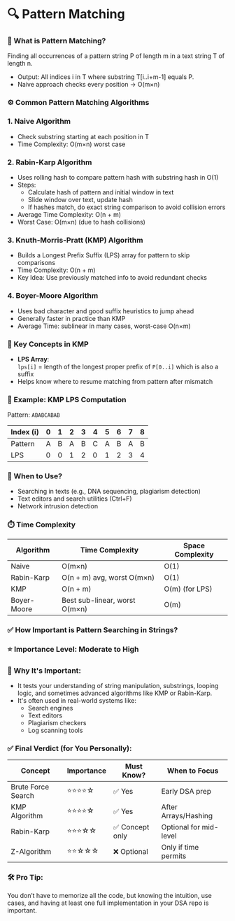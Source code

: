 # 🔍 Pattern Matching

### 📌 What is Pattern Matching?

Finding all occurrences of a pattern string P of length m in a text string T of length n.
- Output: All indices i in T where substring T[i..i+m-1] equals P.
- Naive approach checks every position → O(m×n)

### ⚙️ Common Pattern Matching Algorithms
### 1. Naive Algorithm
- Check substring starting at each position in T
- Time Complexity: O(m×n) worst case

### 2. Rabin-Karp Algorithm
- Uses rolling hash to compare pattern hash with substring hash in O(1)
- Steps:
  - Calculate hash of pattern and initial window in text
  - Slide window over text, update hash
  - If hashes match, do exact string comparison to avoid collision errors
- Average Time Complexity: O(n + m)
- Worst Case: O(m×n) (due to hash collisions)

### 3. Knuth-Morris-Pratt (KMP) Algorithm
- Builds a Longest Prefix Suffix (LPS) array for pattern to skip comparisons
- Time Complexity: O(n + m)
- Key Idea: Use previously matched info to avoid redundant checks

### 4. Boyer-Moore Algorithm
- Uses bad character and good suffix heuristics to jump ahead
- Generally faster in practice than KMP
- Average Time: sublinear in many cases, worst-case O(n×m)

### 🧠 Key Concepts in KMP
- **LPS Array**:\
  ```lps[i]``` = length of the longest proper prefix of ```P[0..i]``` which is also a suffix
- Helps know where to resume matching from pattern after mismatch

### 📌 Example: KMP LPS Computation
Pattern: ```ABABCABAB```

| Index (i) | 0 | 1 | 2 | 3 | 4 | 5 | 6 | 7 | 8 |
|-----------|---|---|---|---|---|---|---|---|---|
| Pattern   | A | B | A | B | C | A | B | A | B |
| LPS       | 0 | 0 | 1 | 2 | 0 | 1 | 2 | 3 | 4 |

### 🔧 When to Use?
- Searching in texts (e.g., DNA sequencing, plagiarism detection)
- Text editors and search utilities (Ctrl+F)
- Network intrusion detection

### ⏱️ Time Complexity
| Algorithm   | Time Complexity               | Space Complexity |
|-------------|-------------------------------|------------------|
| Naive       | O(m×n)                        | O(1)             |
| Rabin-Karp  | O(n + m) avg, worst O(m×n)    | O(1)             |
| KMP         | O(n + m)                      | O(m) (for LPS)   |
| Boyer-Moore | Best sub-linear, worst O(m×n) | O(m)             |

### ✅ How Important is Pattern Searching in Strings?
### ⭐ Importance Level: Moderate to High
### 🎯 Why It's Important:
- It tests your understanding of string manipulation, substrings, looping logic, and sometimes advanced algorithms like KMP or Rabin-Karp.
- It's often used in real-world systems like:
  - Search engines
  - Text editors
  - Plagiarism checkers
  - Log scanning tools

### ✅ Final Verdict (for You Personally):
| Concept            | Importance | Must Know?     | When to Focus          |
|--------------------|------------|----------------|------------------------|
| Brute Force Search | ⭐⭐⭐⭐☆      | ✅ Yes          | Early DSA prep         |
| KMP Algorithm      | ⭐⭐⭐⭐☆      | ✅ Yes          | After Arrays/Hashing   |
| Rabin-Karp         | ⭐⭐⭐☆☆      | ✅ Concept only | Optional for mid-level |
| Z-Algorithm        | ⭐⭐☆☆☆      | ❌ Optional     | Only if time permits   |

### 🛠️ Pro Tip:
You don’t have to memorize all the code, but knowing the intuition, use cases, and having at least one full implementation in your DSA repo is important.